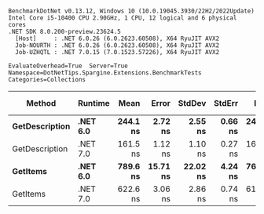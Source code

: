 ```

BenchmarkDotNet v0.13.12, Windows 10 (10.0.19045.3930/22H2/2022Update)
Intel Core i5-10400 CPU 2.90GHz, 1 CPU, 12 logical and 6 physical cores
.NET SDK 8.0.200-preview.23624.5
  [Host]     : .NET 6.0.26 (6.0.2623.60508), X64 RyuJIT AVX2
  Job-NOURTH : .NET 6.0.26 (6.0.2623.60508), X64 RyuJIT AVX2
  Job-UZHQTL : .NET 7.0.15 (7.0.1523.57226), X64 RyuJIT AVX2

EvaluateOverhead=True  Server=True  Namespace=DotNetTips.Spargine.Extensions.BenchmarkTests  
Categories=Collections  

```
| Method         | Runtime  | Mean     | Error    | StdDev   | StdErr  | Min      | Q1       | Median   | Q3       | Max      | Op/s        | CI99.9% Margin | Iterations | Kurtosis | MValue | Skewness | Rank | LogicalGroup | Baseline | Code Size | Allocated |
|--------------- |--------- |---------:|---------:|---------:|--------:|---------:|---------:|---------:|---------:|---------:|------------:|---------------:|-----------:|---------:|-------:|---------:|-----:|------------- |--------- |----------:|----------:|
| **GetDescription** | **.NET 6.0** | **244.1 ns** |  **2.72 ns** |  **2.55 ns** | **0.66 ns** | **241.7 ns** | **242.2 ns** | **242.8 ns** | **245.3 ns** | **249.1 ns** | **4,096,806.0** |       **2.723 ns** |      **15.00** |    **2.236** |  **2.000** |   **0.9022** |    **2** | *****            | **No**       |     **357 B** |      **24 B** |
| GetDescription | .NET 7.0 | 161.5 ns |  1.12 ns |  1.10 ns | 0.27 ns | 160.0 ns | 160.9 ns | 161.4 ns | 161.6 ns | 163.8 ns | 6,190,933.0 |       1.118 ns |      16.00 |    2.600 |  2.000 |   0.8710 |    1 | *            | No       |     732 B |      24 B |
| **GetItems**       | **.NET 6.0** | **789.6 ns** | **15.71 ns** | **22.02 ns** | **4.24 ns** | **763.5 ns** | **768.0 ns** | **784.7 ns** | **812.6 ns** | **826.6 ns** | **1,266,443.0** |      **15.707 ns** |      **27.00** |    **1.229** |  **3.231** |   **0.1461** |    **4** | *****            | **No**       |     **526 B** |     **512 B** |
| GetItems       | .NET 7.0 | 622.6 ns |  3.06 ns |  2.86 ns | 0.74 ns | 617.5 ns | 620.3 ns | 623.3 ns | 624.4 ns | 627.7 ns | 1,606,146.0 |       3.058 ns |      15.00 |    1.839 |  2.000 |  -0.0366 |    3 | *            | No       |     931 B |     512 B |
